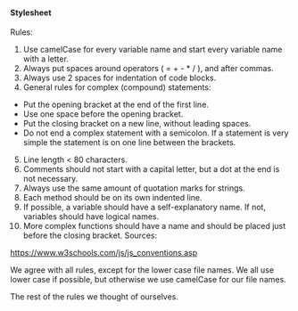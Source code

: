 #### Stylesheet
Rules:

1. Use camelCase for every variable name and start every variable name with a letter.
2. Always put spaces around operators ( = + - * / ), and after commas.
3. Always use 2 spaces for indentation of code blocks.
4. General rules for complex (compound) statements:
  * Put the opening bracket at the end of the first line.
  * Use one space before the opening bracket.
  * Put the closing bracket on a new line, without leading spaces.
  * Do not end a complex statement with a semicolon.
If a statement is very simple the statement is on one line between the brackets.

5. Line length < 80 characters.
6. Comments should not start with a capital letter, but a dot at the end is not necessary.
7. Always use the same amount of quotation marks for strings.
8. Each method should be on its own indented line.
9. If possible, a variable should have a self-explanatory name. If not, variables should have logical names.
10. More complex functions should have a name and should be placed just before the closing bracket.
Sources:

https://www.w3schools.com/js/js_conventions.asp

We agree with all rules, except for the lower case file names. We all use lower case if possible, but otherwise we use camelCase for our file names.

The rest of the rules we thought of ourselves.
